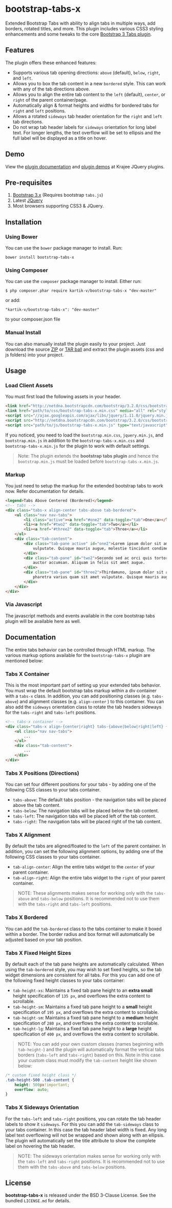 bootstrap-tabs-x
=====================

Extended Bootstrap Tabs with ability to align tabs in multiple ways, add borders, rotated titles, and more. This plugin includes various CSS3 styling enhancements
and some tweaks to the core [Bootstrap 3 Tabs plugin](http://getbootstrap.com/javascript/#tabs).

## Features  

The plugin offers these enhanced features:

- Supports various tab opening directions: `above` (default), `below`, `right`, and `left`.
- Allows you to box the tab content in a new `bordered` style. This can work with any of the tab directions above.
- Allows you to align the entire tab content to the `left` (default), `center`, or `right` of the parent container/page.
- Automatically align & format heights and widths for bordered tabs for `right` and `left` positions.
- Allows a rotated `sideways` tab header orientation for the `right` and `left` tab directions.
- Do not wrap tab header labels for `sideways` orientation for long label text. For longer lengths, the text overflow will be set to ellipsis and 
  the full label will be displayed as a title on hover.

## Demo

View the [plugin documentation](http://plugins.krajee.com/tabs-x) and [plugin demos](http://plugins.krajee.com/tabs-x/demo) at Krajee JQuery plugins. 

## Pre-requisites  

1. [Bootstrap 3.x](http://getbootstrap.com/) (Requires bootstrap `tabs.js`)
2. Latest [JQuery](http://jquery.com/)
3. Most browsers supporting CSS3 & JQuery. 

## Installation

### Using Bower
You can use the `bower` package manager to install. Run:

    bower install bootstrap-tabs-x

### Using Composer
You can use the `composer` package manager to install. Either run:

    $ php composer.phar require kartik-v/bootstrap-tabs-x "dev-master"

or add:

    "kartik-v/bootstrap-tabs-x": "dev-master"

to your composer.json file

### Manual Install

You can also manually install the plugin easily to your project. Just download the source [ZIP](https://github.com/kartik-v/bootstrap-tabs-x/zipball/master) or [TAR ball](https://github.com/kartik-v/bootstrap-tabs-x/tarball/master) and extract the plugin assets (css and js folders) into your project.

## Usage

### Load Client Assets

You must first load the following assets in your header. 

```html
<link href="http://netdna.bootstrapcdn.com/bootstrap/3.2.0/css/bootstrap.min.css" rel="stylesheet">
<link href="path/to/css/bootstrap-tabs-x.min.css" media="all" rel="stylesheet" type="text/css" />
<script src="//ajax.googleapis.com/ajax/libs/jquery/1.11.0/jquery.min.js"></script>
<script src="http://netdna.bootstrapcdn.com/bootstrap/3.2.0/css/bootstrap.min.js"></script>
<script src="path/to/js/bootstrap-tabs-x.min.js" type="text/javascript"></script>
```

If you noticed, you need to load the `bootstrap.min.css`, `jquery.min.js`, and `bootstrap.min.js` in addition to the `bootstrap-tabs-x.min.css` and `bootstrap-tabs-x.min.js` for
the plugin to work with default settings. 

> Note: The plugin extends the **bootstrap tabs plugin** and hence the `bootstrap.min.js` must be loaded before `bootstrap-tabs-x.min.js`.

### Markup

You just need to setup the markup for the extended bootstrap tabs to work now. Refer documentation for details.

```html
<legend>Tabs Above Centered (Bordered)</legend>
<!-- tabs -->
<div class="tabs-x align-center tabs-above tab-bordered">
    <ul class="nav nav-tabs">
        <li class="active"><a href="#one2" data-toggle="tab">One</a></li>
        <li><a href="#two2" data-toggle="tab">Two</a></li>
        <li><a href="#three2" data-toggle="tab">Three</a></li>
    </ul>
    <div class="tab-content">
        <div class="tab-pane active" id="one2">Lorem ipsum dolor sit amet, charetra varius quam sit amet
            vulputate. Quisque mauris augue, molestie tincidunt condimentum vitae, gravida a libero.
        </div>
        <div class="tab-pane" id="two2">Secondo sed ac orci quis tortor imperdiet venenatis. Duis elementum
            auctor accumsan. Aliquam in felis sit amet augue.
        </div>
        <div class="tab-pane" id="three2">Thirdamuno, ipsum dolor sit amet, consectetur adipiscing elit. Duis
            pharetra varius quam sit amet vulputate. Quisque mauris augue, molestie tincidunt condimentum vitae.
        </div>
    </div>
</div>
```

### Via Javascript

The javascript methods and events available in the core bootstrap tabs plugin will be available here as well.

## Documentation

The entire tabs behavior can be controlled through HTML markup. The various markup options available for the `bootstrap-tabs-x` plugin are mentioned below:

### Tabs X Container

This is the most important part of setting up your extended tabs behavior. You must wrap the default bootstrap tabs markup within a div container with a `tabs-x` class.
In addition, you can add positioning classes (e.g. `tabs-above`) and alignment classes (e.g. `align-center` ) to this container. You can also add the `sideways` orientation 
class to rotate the tab headers sideways for the `tabs-right` and `tabs-left` positions.

```html
<!-- tabs-x container -->
<div class="tabs-x align-{center|right} tabs-{above|below|right|left} {tab-sideways} {tab-bordered} {tab-height-(xs|sm|md|lg}">
    <ul class="nav nav-tabs">
        ...
    </ul>
    <div class="tab-content">
        ...
    </div>
</div>
```

### Tabs X Positions (Directions)

You can set four different positions for your tabs - by adding one of the following CSS classes to your tabs container.

- `tabs-above`: The default tabs position - the navigation tabs will be placed above the tab content.
- `tabs-below`: The navigation tabs will be placed below the tab content.
- `tabs-left`: The navigation tabs will be placed left of the tab content.
- `tabs-right`: The navigation tabs will be placed right of the tab content.

### Tabs X Alignment

By default the tabs are aligned/floated to the `left` of the parent container. In addition, you can set the following alignment options, by adding 
one of the following CSS classes to your tabs container.

- `tab-align-center`: Align the entire tabs widget to the `center` of your parent container.
- `tab-align-right`: Align the entire tabs widget to the `right` of your parent container.

> NOTE: These alignments makes sense for working only with the `tabs-above` and `tabs-below` positions. It is recommended not to use them with the `tabs-right` and `tabs-left` positions.

### Tabs X Bordered

You can add the `tab-bordered` class to the tabs container to make it boxed within a border. The border radius and box format will automatically 
be adjusted based on your tab position.

### Tabs X Fixed Height Sizes

By default each of the tab pane heights are automatically calculated. When using the `tab-bordered` style, you may wish to set fixed heights, so the tab
widget dimensions are consistent for all tabs. For this you can add one of the following fixed height classes to your tabs container:

- `tab-height-xs`: Maintains a fixed tab pane height to an **extra small** height specification of `135 px`, and overflows the extra content to scrollable.
- `tab-height-sm`: Maintains a fixed tab pane height to a **small** height specification of `195 px`, and overflows the extra content to scrollable.
- `tab-height-sm`: Maintains a fixed tab pane height to a **medium** height specification of `280 px`, and overflows the extra content to scrollable.
- `tab-height-lg`: Maintains a fixed tab pane height to a **large** height specification of `400 px`, and overflows the extra content to scrollable.

> NOTE: You can add your own custom classes (names beginning with `tab-height-`) and the plugin will automatically format the vertical tabs borders 
 (`tabs-left` and `tabs-right`) based on this. Note in this case your custom class must modify the `tab-content` height like shown below:

```css
/* custom fixed height class */
.tab-height-500 .tab-content {
    height: 500px!important;
    overflow: auto;
}
```

### Tabs X Sideways Orientation

For the `tabs-left` and `tabs-right` positions, you can rotate the tab header labels to show it `sideways`. For this you can add the `tab-sideways` class
to your tabs container. In this case the tab header label width is fixed. Any long label text overflowing will not be wrapped and shown along with an ellipsis.
The plugin will automatically set the title attribute to show the complete label on hovering the tab header.

> NOTE: The sideways orientation makes sense for working only with the `tabs-left` and `tabs-right` positions. It is recommended not to use them with the `tabs-above` and `tabs-below` positions.

## License

**bootstrap-tabs-x** is released under the BSD 3-Clause License. See the bundled `LICENSE.md` for details.
